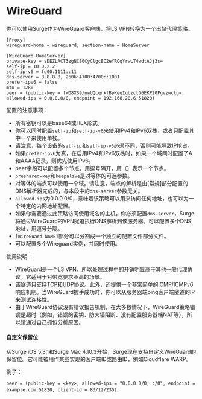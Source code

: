 # WireGuard

你可以使用Surge作为WireGuard客户端，将L3 VPN转换为一个出站代理策略。

```
[Proxy]
wireguard-home = wireguard, section-name = HomeServer

[WireGuard HomeServer]
private-key = sDEZLACT3zgNCS0CyClgcBC2eYROqYrwLT4wdtAJj3s=
self-ip = 10.0.2.2
self-ip-v6 = fd00:1111::11
dns-server = 8.8.8.8, 2606:4700:4700::1001
prefer-ipv6 = false
mtu = 1280
peer = (public-key = fWO8XS9/nwUQcqnkfBpKeqIqbzclQ6EKP20Pgvzwclg=, allowed-ips = 0.0.0.0/0, endpoint = 192.168.20.6:51820)
```

配置的注意事项：

* 所有密钥可以是base64或HEX形式。
* 你可以同时配置`self-ip`和`self-ip-v6`来使用IPv4和IPv6双栈，或者只配置其中一个来使用单栈。
* 请注意，每个设备的`self-ip`和`self-ip-v6`必须不同，否则可能导致IP抢占。
* 如果`prefer-ipv6`为真，在启用IPv4和IPv6双栈时，如果一个域同时配置了A和AAAA记录，则优先使用IPv6。
* peer字段可以配置多个节点，用逗号隔开，用（）表示一个节点。
* `preshared-key`和`keepalive`是对等体的可选参数。
* 对等体的端点可以使用一个域。请注意，端点的解析是由[常规]部分配置的DNS解析器完成的，与本段中的`dns-server`参数无关。
* `allowed-ips`为0.0.0.0/0，意味着该策略可以用来访问任何地址，也可以为一个特定的内网地址配置。
* 如果你需要通过此策略访问使用域名的主机，你必须配置`dns-server`，Surge将通过WireGuard的VPN隧道执行DNS解析到该服务器。可以配置多个DNS地址，用逗号分隔。
* `[WireGuard NAME]`部分可以分割成一个独立的配置文件部分文件。
* 可以配置多个Wireguard实例，并同时使用。

使用说明：

* WireGuard是一个L3 VPN，所以处理过程中的开销明显高于其他一般代理协议。它适用于对带宽要求不高的场景。
* 该隧道只支持TCP和UDP协议。此外，还提供一个非常简单的ICMP/ICMPv6响应机制。当WireGuard握手成功时，你可以从服务器端ping客户端隧道的IP来测试连接性。
* 由于WireGuard协议没有错误报告机制，在大多数情况下，WireGuard策略错误是超时（例如，错误的密钥、防火墙阻断、没有配置服务器端NAT等），所以请通过自己抓包分析原因。


#### 自定义保留位

从Surge iOS 5.3.1和Surge Mac 4.10.3开始，Surge现在支持自定义WireGuard的保留位。它可能被用作某些实现的客户端ID或路由ID，例如Cloudflare WARP。

例子：

`peer = (public-key = <key>, allowed-ips = "0.0.0.0/0, :/0", endpoint = example.com:51820, client-id = 83/12/235)`.